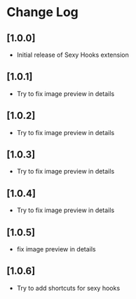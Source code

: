 # Change Log

<!-- ## [1.0.1] -->
<!-- - Next release of Pick-up Hooks extension -->

## [1.0.0]

- Initial release of Sexy Hooks extension

## [1.0.1]

- Try to fix image preview in details

## [1.0.2]

- Try to fix image preview in details

## [1.0.3]

- Try to fix image preview in details

## [1.0.4]

- Try to fix image preview in details

## [1.0.5]

- fix image preview in details

## [1.0.6]

- Try to add shortcuts for sexy hooks
